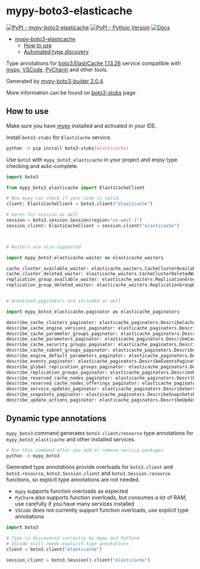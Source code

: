 # mypy-boto3-elasticache

[![PyPI - mypy-boto3-elasticache](https://img.shields.io/pypi/v/mypy-boto3-elasticache.svg?color=blue)](https://pypi.org/project/mypy-boto3-elasticache)
[![PyPI - Python Version](https://img.shields.io/pypi/pyversions/mypy-boto3-elasticache.svg?color=blue)](https://pypi.org/project/mypy-boto3-elasticache)
[![Docs](https://img.shields.io/readthedocs/mypy-boto3-builder.svg?color=blue)](https://mypy-boto3-builder.readthedocs.io/)

- [mypy-boto3-elasticache](#mypy-boto3-elasticache)
  - [How to use](#how-to-use)
  - [Automated type discovery](#automated-type-discovery)

Type annotations for
[boto3.ElastiCache 1.13.26](https://boto3.amazonaws.com/v1/documentation/api/1.13.26/reference/services/elasticache.html#ElastiCache) service
compatible with [mypy](https://github.com/python/mypy), [VSCode](https://code.visualstudio.com/),
[PyCharm](https://www.jetbrains.com/pycharm/) and other tools.

Generated by [mypy-boto3-buider 2.0.4](https://github.com/vemel/mypy_boto3_builder).

More information can be found on [boto3-stubs](https://pypi.org/project/boto3-stubs/) page.

## How to use

Make sure you have [mypy](https://github.com/python/mypy) installed and activated in your IDE.

Install `boto3-stubs` for `ElastiCache` service.

```bash
python -m pip install boto3-stubs[elasticache]
```

Use `boto3` with `mypy_boto3_elasticache` in your project and enjoy type checking and auto-complete.

```python
import boto3

from mypy_boto3_elasticache import ElastiCacheClient

# Now mypy can check if your code is valid.
client: ElastiCacheClient = boto3.client("elasticache")

# works for session as well
session = boto3.session.Session(region="us-west-1")
session_client: ElastiCacheClient = session.client("elasticache")



# Waiters are also supported

import mypy_boto3_elasticache.waiter as elasticache_waiters

cache_cluster_available_waiter: elasticache_waiters.CacheClusterAvailableWaiter = client.get_waiter("cache_cluster_available")
cache_cluster_deleted_waiter: elasticache_waiters.CacheClusterDeletedWaiter = client.get_waiter("cache_cluster_deleted")
replication_group_available_waiter: elasticache_waiters.ReplicationGroupAvailableWaiter = client.get_waiter("replication_group_available")
replication_group_deleted_waiter: elasticache_waiters.ReplicationGroupDeletedWaiter = client.get_waiter("replication_group_deleted")


# Annotated paginators are included as well

import mypy_boto3_elasticache.paginator as elasticache_paginators

describe_cache_clusters_paginator: elasticache_paginators.DescribeCacheClustersPaginator = client.get_paginator("describe_cache_clusters")
describe_cache_engine_versions_paginator: elasticache_paginators.DescribeCacheEngineVersionsPaginator = client.get_paginator("describe_cache_engine_versions")
describe_cache_parameter_groups_paginator: elasticache_paginators.DescribeCacheParameterGroupsPaginator = client.get_paginator("describe_cache_parameter_groups")
describe_cache_parameters_paginator: elasticache_paginators.DescribeCacheParametersPaginator = client.get_paginator("describe_cache_parameters")
describe_cache_security_groups_paginator: elasticache_paginators.DescribeCacheSecurityGroupsPaginator = client.get_paginator("describe_cache_security_groups")
describe_cache_subnet_groups_paginator: elasticache_paginators.DescribeCacheSubnetGroupsPaginator = client.get_paginator("describe_cache_subnet_groups")
describe_engine_default_parameters_paginator: elasticache_paginators.DescribeEngineDefaultParametersPaginator = client.get_paginator("describe_engine_default_parameters")
describe_events_paginator: elasticache_paginators.DescribeEventsPaginator = client.get_paginator("describe_events")
describe_global_replication_groups_paginator: elasticache_paginators.DescribeGlobalReplicationGroupsPaginator = client.get_paginator("describe_global_replication_groups")
describe_replication_groups_paginator: elasticache_paginators.DescribeReplicationGroupsPaginator = client.get_paginator("describe_replication_groups")
describe_reserved_cache_nodes_paginator: elasticache_paginators.DescribeReservedCacheNodesPaginator = client.get_paginator("describe_reserved_cache_nodes")
describe_reserved_cache_nodes_offerings_paginator: elasticache_paginators.DescribeReservedCacheNodesOfferingsPaginator = client.get_paginator("describe_reserved_cache_nodes_offerings")
describe_service_updates_paginator: elasticache_paginators.DescribeServiceUpdatesPaginator = client.get_paginator("describe_service_updates")
describe_snapshots_paginator: elasticache_paginators.DescribeSnapshotsPaginator = client.get_paginator("describe_snapshots")
describe_update_actions_paginator: elasticache_paginators.DescribeUpdateActionsPaginator = client.get_paginator("describe_update_actions")
```

## Dynamic type annotations

`mypy_boto3` command generates `boto3.client/resource` type annotations for
`mypy_boto3_elasticache` and other installed services.

```bash
# Run this command after you add or remove service packages
python -m mypy_boto3
```

Generated type annotations provide overloads for `boto3.client` and `boto3.resource`,
`boto3.Session.client` and `boto3.Session.resource` functions,
so explicit type annotations are not needed.

- `mypy` supports function overloads as expected
- `PyCharm` also supports function overloads, but consumes a lot of RAM, use carefully if you have many services installed
- `VSCode` does not currently support function overloads, use explicit type annotations

```python
import boto3

# Type is discovered correctly by mypy and PyCharm
# VSCode still needs explicit type annotations
client = boto3.client("elasticache")

session_client = boto3.Session().client("elasticache")
```